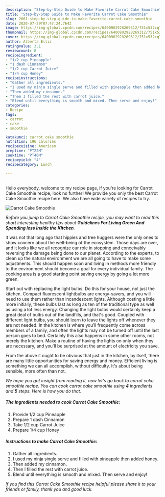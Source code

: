 ```yaml
---
description: "Step-by-Step Guide to Make Favorite Carrot Cake Smoothie"
title: "Step-by-Step Guide to Make Favorite Carrot Cake Smoothie"
slug: 2061-step-by-step-guide-to-make-favorite-carrot-cake-smoothie
date: 2020-07-29T07:47:24.764Z
image: https://img-global.cpcdn.com/recipes/6400902928269312/751x532cq70/carrot-cake-smoothie-recipe-main-photo.jpg
thumbnail: https://img-global.cpcdn.com/recipes/6400902928269312/751x532cq70/carrot-cake-smoothie-recipe-main-photo.jpg
cover: https://img-global.cpcdn.com/recipes/6400902928269312/751x532cq70/carrot-cake-smoothie-recipe-main-photo.jpg
author: Alberta Ellis
ratingvalue: 3.1
reviewcount: 8
recipeingredient:
- "1/2 cup Pineapple"
- "1 dash Cinnamon"
- "1/2 cup Carrot Juice"
- "1/4 cup Honey"
recipeinstructions:
- "Gather all ingredients."
- "I used my ninja single serve and filled with pineapple then added honey."
- "Then added my cinnamon."
- "Then I filled the rest with carrot juice."
- "Blend until everything is smooth and mixed. Then serve and enjoy!"
categories:
- Recipe
tags:
- carrot
- cake
- smoothie

katakunci: carrot cake smoothie 
nutrition: 196 calories
recipecuisine: American
preptime: "PT22M"
cooktime: "PT46M"
recipeyield: "4"
recipecategory: Lunch

---
```

<br>
Hello everybody, welcome to my recipe page, if you're looking for Carrot Cake Smoothie recipe, look no further! We provide you only the best Carrot Cake Smoothie recipe here. We also have wide variety of recipes to try.
<br>


![Carrot Cake Smoothie](https://img-global.cpcdn.com/recipes/6400902928269312/751x532cq70/carrot-cake-smoothie-recipe-main-photo.jpg)

<i>Before you jump to Carrot Cake Smoothie recipe, you may want to read this short interesting healthy tips about 
<strong>Guidelines For Living Green And Spending less Inside the Kitchen</strong>.</i>
</br>

It was not that long ago that hippies and tree huggers were the only ones to show concern about the well-being of the ecosystem. Those days are over, and it looks like we all recognize our role in stopping and conceivably reversing the damage being done to our planet. According to the experts, to clean up the natural environment we are all going to have to make some adjustments. This should happen soon and living in methods more friendly to the environment should become a goal for every individual family. The cooking area is a good starting point saving energy by going a lot more green.

Start out with replacing the light bulbs. Do this for your house, not just the kitchen. Compact fluorescent lightbulbs are energy-savers, and you will need to use them rather than incandescent lights. Although costing a little more initially, these bulbs last as long as ten of the traditional type as well as using a lot less energy. Changing the light bulbs would certainly keep a great deal of bulbs out of the landfills, and that's good. Coupled with different light bulbs, you should learn to leave the lights off whenever they are not needed. In the kitchen is where you'll frequently come across members of a family, and often the lights may not be turned off until the last person goes to bed. Certainly this also happens in some other rooms, not merely the kitchen. Make a routine of having the lights on only when they are necessary, and you'll be surprised at the amount of electricity you save.

From the above it ought to be obvious that just in the kitchen, by itself, there are many little opportunities for saving energy and money. Efficient living is something we can all accomplish, without difficulty. It's about being sensible, more often than not.


<i>We hope you got insight from reading it, now let's go back to carrot cake smoothie recipe. You can cook carrot cake smoothie using <strong>4</strong> ingredients and <strong>5</strong> steps. Here is how you do that.
</i>

##### The ingredients needed to cook Carrot Cake Smoothie:

1. Provide 1/2 cup Pineapple
1. Prepare 1 dash Cinnamon
1. Take 1/2 cup Carrot Juice
1. Prepare 1/4 cup Honey


##### Instructions to make Carrot Cake Smoothie:

1. Gather all ingredients.
1. I used my ninja single serve and filled with pineapple then added honey.
1. Then added my cinnamon.
1. Then I filled the rest with carrot juice.
1. Blend until everything is smooth and mixed. Then serve and enjoy!


<i>If you find this Carrot Cake Smoothie recipe helpful please share it to your friends or family, thank you and good luck.</i>
